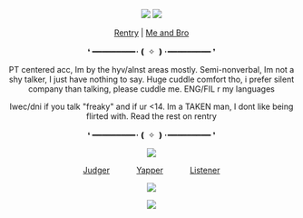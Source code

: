 <p align="center">
<img src="https://file.garden/aDLNm-JCI0dbIn6A/Untitled899_20250610230158.png"/>
<img src="https://file.garden/aDLNm-JCI0dbIn6A/espresseleine.png"/>
  <div align="center">
    
[Rentry](https://rentry.org/indeceit) | [Me and Bro](https://rentry.org/lunaestrela)
    
❛
━━━━━━━━━･❪ ✧ ❫･━━━━━━━━━ ❜ 

PT centered acc, Im by the hyv/alnst areas mostly. Semi-nonverbal, Im not a shy talker, I just have nothing to say. Huge cuddle comfort tho, i prefer silent company than talking, please cuddle me. ENG/FIL r my languages

Iwec/dni if you talk "freaky" and if ur <14. Im a TAKEN man, I dont like being flirted with. Read the rest on rentry

❛
━━━━━━━━━･❪ ✧ ❫･━━━━━━━━━ ❜

<img src="https://file.garden/aDLNm-JCI0dbIn6A/Untitled900_20250610215720~2.jpg"/>

[Judger](https://github.com/ChromaDrift)‎ ‎ ‎ ‎ ‎ ‎ ‎ ‎ ‎ ‎ ‎ ‎ [Yapper](https://github.com/yurivampire) ‎ ‎ ‎ ‎ ‎ ‎ ‎ ‎ ‎ ‎ ‎ ‎[Listener](https://github.com/steIIarism)

![](https://komarev.com/ghpvc/?username=Ivanddal&color=blue&style=flat&label=𓆩♡𓆪&abbreviated=true)

<img src="https://file.garden/aDLNm-JCI0dbIn6A/Untitled899_20250610212313.png"/>
<!--
**MirroredVeracity/MirroredVeracity** is a ✨ _special_ ✨ repository because its `README.md` (this file) appears on your GitHub profile.

Here are some ideas to get you started:

- 🔭 I’m currently working on ...
- 🌱 I’m currently learning ...
- 👯 I’m looking to collaborate on ...
- 🤔 I’m looking for help with ...
- 💬 Ask me about ...
- 📫 How to reach me: ...
- 😄 Pronouns: ...
- ⚡ Fun fact: ...
-->
